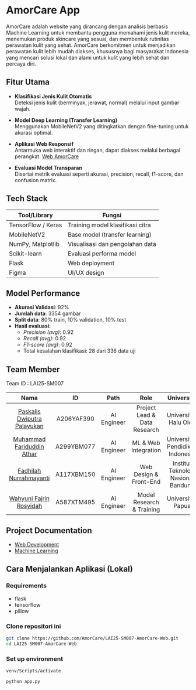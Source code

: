 # AmorCare App
AmorCare adalah website yang dirancang dengan analisis berbasis Machine Learning untuk membantu pengguna memahami jenis kulit mereka, menemukan produk skincare yang sesuai, dan membentuk rutinitas perawatan kulit yang sehat. AmorCare berkomitmen untuk menjadikan perawatan kulit lebih mudah diakses, khususnya bagi masyarakat Indonesia yang mencari solusi lokal dan alami untuk kulit yang lebih sehat dan percaya diri.

##  Fitur Utama
-  **Klasifikasi Jenis Kulit Otomatis**  
  Deteksi jenis kulit (berminyak, jerawat, normal) melalui input gambar wajah.

-  **Model Deep Learning (Transfer Learning)**  
  Menggunakan MobileNetV2 yang ditingkatkan dengan fine-tuning untuk akurasi optimal.

-  **Aplikasi Web Responsif**  
  Antarmuka web interaktif dan ringan, dapat diakses melalui berbagai perangkat. [Web AmorCare](https://amorcare.netlify.app/)

-  **Evaluasi Model Transparan**  
  Disertai metrik evaluasi seperti akurasi, precision, recall, f1-score, dan confusion matrix.

## Tech Stack  
| Tool/Library        | Fungsi                            |
|---------------------|-----------------------------------|
| TensorFlow / Keras  | Training model klasifikasi citra  |
| MobileNetV2         | Base model (transfer learning)    |
| NumPy, Matplotlib   | Visualisasi dan pengolahan data   |
| Scikit-learn        | Evaluasi performa model           |
| Flask   | Web deployment         |
| Figma               | UI/UX design                      |

## Model Performance  
- **Akurasi Validasi**: 92%  
- **Jumlah data**: 3354 gambar  
- **Split data**: 80% train, 10% validation, 10% test  
- **Hasil evaluasi:**  
  - *Precision (avg)*: 0.92  
  - *Recall (avg)*: 0.92  
  - *F1-score (avg)*: 0.92  
  - Total kesalahan klasifikasi: 28 dari 336 data uji

## Team Member
Team ID : LAI25-SM007

|              Nama              |   ID   |     Path      |           Role            |              University               |
|:-----------------------------:|:--------------:|:-------------:|:-------------------------:|:-------------------------------------:|
| [Paskalis Dwiputra Palayukan](https://github.com/pascal906)       | A206YAF390    | AI Engineer   | Project Lead & Data Research         | Universitas Halu Oleo                |
| [Muhammad Fariduddin Athar](https://github.com/Athar04-Stela)     | A299YBM077    | AI Engineer   | ML & Web Integration                 | Universitas Pendidikan Indonesia     |
| [Fadhilah Nurrahmayanti](https://github.com/codedreamerD)         | A117XBM150    | AI Engineer   | Web Design & Front-End               | Institut Teknologi Nasional Bandung  |
| [Wahyuni Fajrin Rosyidah](https://github.com/wahyunirosyidah)     | A587XTM495    | AI Engineer   | Model Research & Training            | Universitas Papua                    |

## Project Documentation
- [Web Development](https://github.com/AmorCare/LAI25-SM007-AmorCare-Web)
- [Machine Learning](https://github.com/AmorCare/LAI25-SM007-AmorCare-MachineLearning)

## Cara Menjalankan Aplikasi (Lokal)

### Requirements
- flask
- tensorflow
- pillow

### Clone repositori ini
```bash
git clone https://github.com/AmorCare/LAI25-SM007-AmorCare-Web.git
cd LAI25-SM007-AmorCare-Web
```
### Set up environment
```bash
venv/Scripts/activate

python app.py
```   
